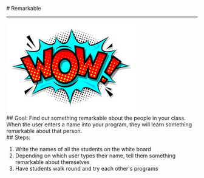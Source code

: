
 <div id="recipeLeftColumn">
  # Remarkable
  <hr/>
  <img src="./wow.jpg"/>
  <div id="recipeGoal">
   ## Goal:
   Find out something remarkable about the people in your class. When the user enters a name into your program, they will learn something remarkable about that person.
  </div>
 </div>
 <div id="recipeRightColumn">
  <div id="recipeSteps">
   ## Steps:
   <ol id="stepList">
    <li>
     Write the names of all the students on the white board
    </li>
    <li>
     Depending on which user types their name, tell them something remarkable about themselves
    </li>
    <li>
     Have students walk round and try each other's programs
    </li>
   </ol>
  </div>
 </div>

